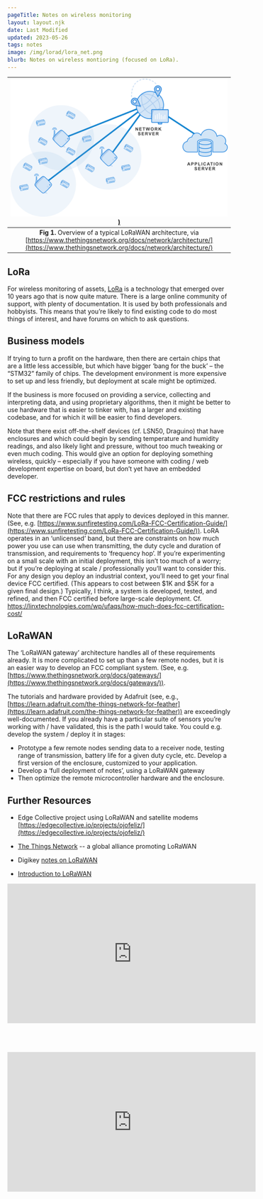 ```yaml
---
pageTitle: Notes on wireless monitoring
layout: layout.njk
date: Last Modified
updated: 2023-05-26
tags: notes 
image: /img/lorad/lora_net.png
blurb: Notes on wireless montioring (focused on LoRa).
---
```


| [![](/img/wireless/lora_overview.png))](/img/wireless/lora_overview.png) |
|:--:|
|**Fig 1.** Overview of a typical LoRaWAN architecture, via [https://www.thethingsnetwork.org/docs/network/architecture/](https://www.thethingsnetwork.org/docs/network/architecture/)|

## LoRa

For wireless monitoring of assets, [LoRa](https://en.wikipedia.org/wiki/LoRa) is a technology that emerged over 10 years ago that is now quite mature.  There is a large online community of support, with plenty of documentation.  It is used by both professionals and hobbyists.  This means that you’re likely to find existing code to do most things of interest, and have forums on which to ask questions.

## Business models

If trying to turn a profit on the hardware, then there are certain chips that are a little less accessible, but which have bigger ‘bang for the buck’ – the “STM32” family of chips.  The development environment is more expensive to set up and less friendly, but deployment at scale might be optimized. 

If the business is more focused on providing a service, collecting and interpreting data, and using proprietary algorithms, then it might be better to use hardware that is easier to tinker with, has a larger and existing codebase, and for which it will be easier to find developers.

Note that there exist off-the-shelf devices (cf. LSN50, Draguino) that have enclosures and which could begin by sending temperature and humidity readings, and also likely light and pressure, without too much tweaking or even much coding.  This would give an option for deploying something wireless, quickly – especially if you have someone with coding / web development expertise on board, but don’t yet have an embedded developer.

## FCC restrictions and rules

Note that there are FCC rules that apply to devices deployed in this manner.  (See, e.g. [https://www.sunfiretesting.com/LoRa-FCC-Certification-Guide/](https://www.sunfiretesting.com/LoRa-FCC-Certification-Guide/)). LoRA operates in an ‘unlicensed’ band, but there are constraints on how much power you use can use when transmitting, the duty cycle and duration of transmission, and requirements to ‘frequency hop’.  If you’re experimenting on a small scale with an initial deployment, this isn’t too much of a worry; but if you’re deploying at scale / professionally you’ll want to consider this.  For any design you deploy an industrial context, you’ll need to get your final device FCC certified. (This appears to cost between $1K and $5K for a given final design.) Typically, I think, a system is developed, tested, and refined, and then FCC certified before large-scale deployment.  Cf. https://linxtechnologies.com/wp/ufaqs/how-much-does-fcc-certification-cost/

## LoRaWAN

The ‘LoRaWAN gateway’ architecture handles all of these requirements already.  It is more complicated to set up than a few remote nodes, but it is an easier way to develop an FCC compliant system. (See, e.g. [https://www.thethingsnetwork.org/docs/gateways/](https://www.thethingsnetwork.org/docs/gateways/)).

The tutorials and hardware provided by Adafruit (see, e.g., [https://learn.adafruit.com/the-things-network-for-feather](https://learn.adafruit.com/the-things-network-for-feather)) are exceedingly well-documented.  If you already have a particular suite of sensors you’re working with / have validated, this is the path I would take.  You could e.g. develop the system / deploy it in stages:
- Prototype a few remote nodes sending data to a receiver node, testing range of transmission, battery life for a given duty cycle, etc. Develop a first version of the enclosure, customized to your application.
- Develop a ‘full deployment of notes’, using a LoRaWAN gateway
- Then optimize the remote microcontroller hardware and the enclosure.  

## Further Resources

- Edge Collective project using LoRaWAN and satellite modems [https://edgecollective.io/projects/ojofeliz/](https://edgecollective.io/projects/ojofeliz/)

- [The Things Network](https://www.thethingsnetwork.org/) -- a global alliance promoting LoRaWAN

- Digikey [notes on LoRaWAN](https://www.digikey.com/en/articles/lorawan-part-1-15-km-wireless-10-year-battery-life-iot?utm_adgroup=General&utm_source=google&utm_medium=cpc&utm_campaign=Dynamic%20Search_EN_RLSA_Buyers&utm_term=&utm_content=General&gclid=CjwKCAjwscGjBhAXEiwAswQqNCeuX-HwDE1FBfNjuYFO-cMJTa6cMn_bVn9P9MDfybZkaEpag6xtCRoC1bUQAvD_BwE)

- [Introduction to LoRaWAN](https://virscient.com/resources/technical-notes/introduction-to-lorawan/) 

<iframe width="560" height="315" src="https://www.youtube.com/embed/AYsrtudQdGE" title="YouTube video player" frameborder="0" allow="accelerometer; autoplay; clipboard-write; encrypted-media; gyroscope; picture-in-picture; web-share" allowfullscreen></iframe>

<br><br>

<iframe width="560" height="315" src="https://www.youtube.com/embed/ZsVhYiX4_6o" title="YouTube video player" frameborder="0" allow="accelerometer; autoplay; clipboard-write; encrypted-media; gyroscope; picture-in-picture; web-share" allowfullscreen></iframe>





